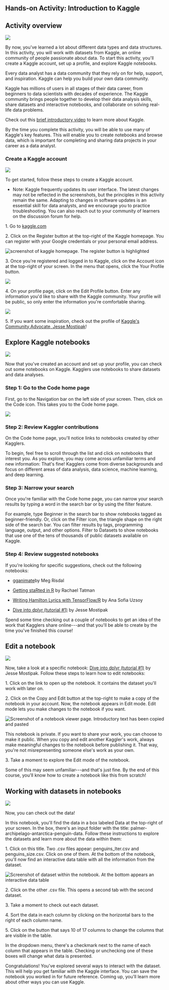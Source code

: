 Hands-on Activity: Introduction to Kaggle
-----------------------------------------

Activity overview
-----------------

![](https://d3c33hcgiwev3.cloudfront.net/imageAssetProxy.v1/G-KePoi0R2Sinj6ItBdkMg_2d69ab4b929f40f2b472a78fdd5ed880_line-y.png?expiry=1641945600000&hmac=Xx4_y7JT9He2A1rw2V29Nm8-ON7Z0d_w46AJvQqwfSc)

By now, you've learned a lot about different data types and data structures. In this activity, you will work with datasets from Kaggle, an online community of people passionate about data. To start this activity, you'll create a Kaggle account, set up a profile, and explore Kaggle notebooks.

Every data analyst has a data community that they rely on for help, support, and inspiration. Kaggle can help you build your own data community. 

Kaggle has millions of users in all stages of their data career, from beginners to data scientists with decades of experience. The Kaggle community brings people together to develop their data analysis skills, share datasets and interactive notebooks, and collaborate on solving real-life data problems. 

Check out this [brief introductory video](https://www.youtube.com/watch?v=TNzDMOg_zsw) to learn more about Kaggle. 

By the time you complete this activity, you will be able to use many of Kaggle's key features. This will enable you to create notebooks and browse data, which is important for completing and sharing data projects in your career as a data analyst.

### Create a Kaggle account 

![](https://d3c33hcgiwev3.cloudfront.net/imageAssetProxy.v1/BZoPGCbqS32aDxgm6mt9kg_bfbeb57eeb1743938a5041c2251e2ff0_line-y.png?expiry=1641945600000&hmac=CihTliXSNbPwxARZE8oAGCw5q7uNEqovQaOrKXMY-xY)

To get started, follow these steps to create a Kaggle account.

-   Note: Kaggle frequently updates its user interface. The latest changes may not be reflected in the screenshots, but the principles in this activity remain the same. Adapting to changes in software updates is an essential skill for data analysts, and we encourage you to practice troubleshooting. You can also reach out to your community of learners on the discussion forum for help.

1\. Go to [kaggle.com](http://www.kaggle.com/)

2\. Click on the Register button at the top-right of the Kaggle homepage. You can register with your Google credentials or your personal email address. 

![screenshot of kaggle homepage. The register button is highlighted](https://d3c33hcgiwev3.cloudfront.net/imageAssetProxy.v1/w2EheDLAQ8WhIXgywPPFGA_70229c6c1b9c4561ae80b325cba19c28_Screen-Shot-2021-03-02-at-4.55.46-PM.png?expiry=1641945600000&hmac=1nsVaQLQJpmE9p5HRS_vb9cCDHHYaXJ8-Dl8oKcBz7g)

3\. Once you're registered and logged in to Kaggle, click on the Account icon at the top-right of your screen. In the menu that opens, click the Your Profile button.

![](https://d3c33hcgiwev3.cloudfront.net/imageAssetProxy.v1/yoE3_0m6RxaBN_9JugcW6Q_ccf31c944ce0467da201f617eda39c3f_Screen-Shot-2021-03-18-at-9.10.13-PM.png?expiry=1641945600000&hmac=T-tg5pSRS9yHL2WlvHNRVwlLODL5zczY5-yL-2VQvNg)

4\. On your profile page, click on the Edit Profile button. Enter any information you'd like to share with the Kaggle community. Your profile will be public, so only enter the information you're comfortable sharing. 

![](https://d3c33hcgiwev3.cloudfront.net/imageAssetProxy.v1/dUYs7MBKT0WGLOzASu9F7Q_d7fd42d5473e44b5a398bdbeba69aba0_edit4.png?expiry=1641945600000&hmac=gUBryhtpBg8ZY_e42RqR_TUb50fBbaGedW3wiYNoUCU)

5\. If you want some inspiration, check out the profile of [Kaggle's Community Advocate, Jesse Mostipak](https://www.kaggle.com/jessemostipak)!

Explore Kaggle notebooks 
-------------------------

![](https://d3c33hcgiwev3.cloudfront.net/imageAssetProxy.v1/BZoPGCbqS32aDxgm6mt9kg_bfbeb57eeb1743938a5041c2251e2ff0_line-y.png?expiry=1641945600000&hmac=CihTliXSNbPwxARZE8oAGCw5q7uNEqovQaOrKXMY-xY)

Now that you've created an account and set up your profile, you can check out some notebooks on Kaggle. Kagglers use notebooks to share datasets and data analyses.

### Step 1: Go to the Code home page

First, go to the Navigation bar on the left side of your screen. Then, click on the Code icon. This takes you to the Code home page. 

![](https://d3c33hcgiwev3.cloudfront.net/imageAssetProxy.v1/QwbDWDGjSTqGw1gxoyk6NA_41ad837dd7a647ec80934df24edd0f2d_edit3.png?expiry=1641945600000&hmac=vbrFdgmH4a5zvb2-djHy9UySLYZezbaYhrNx1fmirEg)

### Step 2: Review Kaggler contributions  

On the Code home page, you'll notice links to notebooks created by other Kagglers. 

To begin, feel free to scroll through the list and click on notebooks that interest you. As you explore, you may come across unfamiliar terms and new information: That's fine! Kagglers come from diverse backgrounds and focus on different areas of data analysis, data science, machine learning, and deep learning. 

### Step 3: Narrow your search

Once you're familiar with the Code home page, you can narrow your search results by typing a word in the search bar or by using the filter feature. 

For example, type Beginner in the search bar to show notebooks tagged as beginner-friendly. Or, click on the Filter icon, the triangle shape on the right side of the search bar. You can filter results by tags, programming language, output, and other options. Filter to Datasets to show notebooks that use one of the tens of thousands of public datasets available on Kaggle. 

### Step 4: Review suggested notebooks

If you're looking for specific suggestions, check out the following notebooks:

-   [gganimate](https://www.kaggle.com/mrisdal/gganimate)[](https://www.kaggle.com/mrisdal/space-is-the-place)by Meg Risdal

-   [Getting staRted in R](https://www.kaggle.com/rtatman/getting-started-in-r-first-steps) by Rachael Tatman

-   [Writing Hamilton Lyrics with TensorFlow/R](https://www.kaggle.com/anasofiauzsoy/writing-hamilton-lyrics-with-tensorflow-r) by Ana Sofia Uzsoy

-   [Dive into dplyr (tutorial #1)](https://www.kaggle.com/jessemostipak/dive-into-dplyr-tutorial-1) by Jesse Mostipak

Spend some time checking out a couple of notebooks to get an idea of the work that Kagglers share online---and that you'll be able to create by the time you've finished this course!

Edit a notebook
---------------

![](https://d3c33hcgiwev3.cloudfront.net/imageAssetProxy.v1/BZoPGCbqS32aDxgm6mt9kg_bfbeb57eeb1743938a5041c2251e2ff0_line-y.png?expiry=1641945600000&hmac=CihTliXSNbPwxARZE8oAGCw5q7uNEqovQaOrKXMY-xY)

Now, take a look at a specific notebook: [Dive into dplyr (tutorial #1)](https://www.kaggle.com/jessemostipak/dive-into-dplyr-tutorial-1) by Jesse Mostipak. Follow these steps to learn how to edit notebooks:

1\. Click on the link to open up the notebook. It contains the dataset you'll work with later on.

2\. Click on the Copy and Edit button at the top-right to make a copy of the notebook in your account. Now, the notebook appears in Edit mode. Edit mode lets you make changes to the notebook if you want.

![Screenshot of a notebook viewer page. Introductory text has been copied and pasted](https://d3c33hcgiwev3.cloudfront.net/imageAssetProxy.v1/r48UAOcTR2-PFADnEwdvNQ_ff1a1e016cab44faa47bb5baa472d093_C3M1L4-Visual-5.png?expiry=1641945600000&hmac=xSc3XEb7OHqYDRgpMdTRXsRHjBGm0DQlWE3UJleGAiE)

This notebook is private. If you want to share your work, you can choose to make it public. When you copy and edit another Kaggler's work, always make meaningful changes to the notebook before publishing it. That way, you're not misrepresenting someone else's work as your own.

3\. Take a moment to explore the Edit mode of the notebook. 

Some of this may seem unfamiliar---and that's just fine. By the end of this course, you'll know how to create a notebook like this from scratch!

Working with datasets in notebooks 
-----------------------------------

![](https://d3c33hcgiwev3.cloudfront.net/imageAssetProxy.v1/BZoPGCbqS32aDxgm6mt9kg_bfbeb57eeb1743938a5041c2251e2ff0_line-y.png?expiry=1641945600000&hmac=CihTliXSNbPwxARZE8oAGCw5q7uNEqovQaOrKXMY-xY)

Now, you can check out the data! 

In this notebook, you'll find the data in a box labeled Data at the top-right of your screen. In the box, there's an input folder with the title: palmer-archipelago-antarctica-penguin-data. Follow these instructions to explore the datasets and learn more about the data within them:

1\. Click on this title. Two .csv files appear: penguins_lter.csv and penguins_size.csv. Click on one of them. At the bottom of the notebook, you'll now find an interactive data table with all the information from the dataset.

![Screenshot of dataset within the notebook. At the bottom appears an interactive data table](https://d3c33hcgiwev3.cloudfront.net/imageAssetProxy.v1/YikfzC3hQESpH8wt4RBEjw_98b6d2c13fa446d1979e0a29df37dd37_C3M1L4-Visual-6.png?expiry=1641945600000&hmac=zDiELA-97tz7SlkqfCJdxnvtoHbfvxj8sVS3eUSRrho)

2\. Click on the other .csv file. This opens a second tab with the second dataset. 

3\. Take a moment to check out each dataset. 

4\. Sort the data in each column by clicking on the horizontal bars to the right of each column name.

5\. Click on the button that says 10 of 17 columns to change the columns that are visible in the table. 

In the dropdown menu, there's a checkmark next to the name of each column that appears in the table. Checking or unchecking one of these boxes will change what data is presented.

Congratulations! You've explored several ways to interact with the dataset. This will help you get familiar with the Kaggle interface. You can save the notebook you worked in for future reference. Coming up, you'll learn more about other ways you can use Kaggle.
